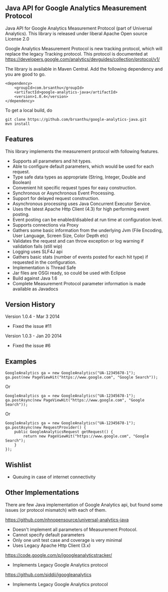 Java API for Google Analytics Measurement Protocol
---------------------------------------------------
Java API for Google Analytics Measurement Protocol (part of Universal Analytics). This library
is released under liberal Apache Open source License 2.0

Google Analytics Measurement Protocol is new tracking protocol, which will replace the legacy Tracking protocol.
This protocol is documented at https://developers.google.com/analytics/devguides/collection/protocol/v1/

The library is available in Maven Central. Add the following dependency and you are good to go.

	<dependency>
		<groupId>com.brsanthu</groupId>
		<artifactId>google-analytics-java</artifactId>
		<version>1.0.4</version>
	</dependency>

To get a local build, do

	git clone https://github.com/brsanthu/google-analytics-java.git
	mvn install

Features
--------------
This library implements the measurement protocol with following features.

* Supports all parameters and hit types.
* Able to configure default parameters, which would be used for each request.
* Type safe data types as appropriate (String, Integer, Double and Boolean)
* Convenient hit specific request types for easy construction.
* Synchronous or Asynchronous Event Processing.
* Support for delayed request construction.
* Asynchronous processing uses Java Concurrent Executor Service.
* Uses the latest Apache Http Client (4.3) for high performing event posting.
* Event posting can be enabled/disabled at run time at configuration level.
* Supports connections via Proxy
* Gathers some basic information from the underlying Jvm (File Encoding, User Language, Screen Size, Color Depth etc)
* Validates the request and can throw exception or log warning if validation fails (still wip)
* Logging uses SLF4J api
* Gathers basic stats (number of events posted for each hit type) if requested in the configuration.
* Implementation is Thread Safe
* Jar files are OSGi ready, so could be used with Eclipse
* Build against Java 1.6
* Complete Measurement Protocol parameter information is made available as Javadocs

Version History
---------------

Version 1.0.4 - Mar 3 2014

* Fixed the issue #11

Version 1.0.3 - Jan 20 2014

* Fixed the issue #6

Examples
-------------

	GoogleAnalytics ga = new GoogleAnalytics("UA-12345678-1");
	ga.post(new PageViewHit("https://www.google.com", "Google Search"));

Or

	GoogleAnalytics ga = new GoogleAnalytics("UA-12345678-1");
	ga.postAsync(new PageViewHit("https://www.google.com", "Google Search"));

Or

	GoogleAnalytics ga = new GoogleAnalytics("UA-12345678-1");
	ga.postAsync(new RequestProvider() {
		public GoogleAnalyticsRequest getRequest() {
			return new PageViewHit("https://www.google.com", "Google Search");
		}
	});

Wishlist
--------------
* Queuing in case of internet connectivity

Other Implementations
---------------------

There are few Java implementation of Google Analytics api, but found some issues (or protocol mismatch) with each of them.

https://github.com/nhnopensource/universal-analytics-java
* Doesn't implement all parameters of Measurement Protocol.
* Cannot specify default parameters
* Only one unit test case and coverage is very minimal
* Uses Legacy Apache Http Client (3.x)

https://code.google.com/p/jgoogleanalyticstracker/
* Implements Legacy Google Analytics protocol

https://github.com/siddii/jgoogleanalytics
* Implements Legacy Google Analytics protocol
